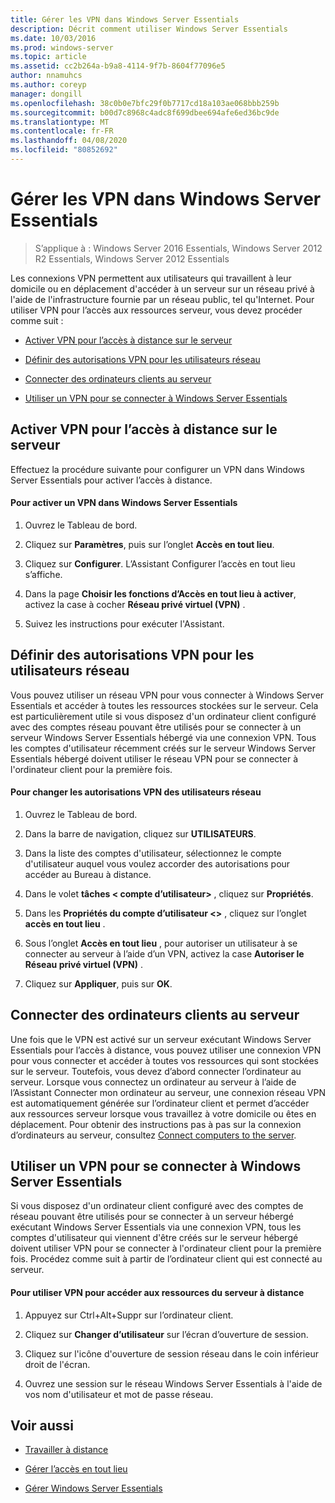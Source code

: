 ```yaml
---
title: Gérer les VPN dans Windows Server Essentials
description: Décrit comment utiliser Windows Server Essentials
ms.date: 10/03/2016
ms.prod: windows-server
ms.topic: article
ms.assetid: cc2b264a-b9a8-4114-9f7b-8604f77096e5
author: nnamuhcs
ms.author: coreyp
manager: dongill
ms.openlocfilehash: 38c0b0e7bfc29f0b7717cd18a103ae068bbb259b
ms.sourcegitcommit: b00d7c8968c4adc8f699dbee694afe6ed36bc9de
ms.translationtype: MT
ms.contentlocale: fr-FR
ms.lasthandoff: 04/08/2020
ms.locfileid: "80852692"
---
```

# <a name="manage-vpn-in-windows-server-essentials"></a>Gérer les VPN dans Windows Server Essentials

>S’applique à : Windows Server 2016 Essentials, Windows Server 2012 R2 Essentials, Windows Server 2012 Essentials 
  
 Les connexions VPN permettent aux utilisateurs qui travaillent à leur domicile ou en déplacement d'accéder à un serveur sur un réseau privé à l'aide de l'infrastructure fournie par un réseau public, tel qu'Internet. Pour utiliser VPN pour l’accès aux ressources serveur, vous devez procéder comme suit :  
  
-   [Activer VPN pour l’accès à distance sur le serveur](Manage-VPN-in-Windows-Server-Essentials.md#BKMK_1)  
  
-   [Définir des autorisations VPN pour les utilisateurs réseau](Manage-VPN-in-Windows-Server-Essentials.md#BKMK_2)  
  
-   [Connecter des ordinateurs clients au serveur](Manage-VPN-in-Windows-Server-Essentials.md#BKMK_Connect)  
  
-   [Utiliser un VPN pour se connecter à Windows Server Essentials](Manage-VPN-in-Windows-Server-Essentials.md#BKMK_3)  
  
##  <a name="enable-vpn-for-remote-access-on-the-server"></a><a name="BKMK_1"></a>Activer VPN pour l’accès à distance sur le serveur  
 Effectuez la procédure suivante pour configurer un VPN dans Windows Server Essentials pour activer l’accès à distance.  
  
#### <a name="to-enable-vpn-in-windows-server-essentials"></a>Pour activer un VPN dans Windows Server Essentials  
  
1.  Ouvrez le Tableau de bord.  
  
2.  Cliquez sur **Paramètres**, puis sur l’onglet **Accès en tout lieu**.  
  
3.  Cliquez sur **Configurer**. L’Assistant Configurer l’accès en tout lieu s’affiche.  
  
4.  Dans la page **Choisir les fonctions d’Accès en tout lieu à activer**, activez la case à cocher **Réseau privé virtuel (VPN)** .  
  
5.  Suivez les instructions pour exécuter l'Assistant.  
  
##  <a name="set-vpn-permissions-for-network-users"></a><a name="BKMK_2"></a>Définir des autorisations VPN pour les utilisateurs réseau  
 Vous pouvez utiliser un réseau VPN pour vous connecter à Windows Server Essentials et accéder à toutes les ressources stockées sur le serveur. Cela est particulièrement utile si vous disposez d'un ordinateur client configuré avec des comptes réseau pouvant être utilisés pour se connecter à un serveur Windows Server Essentials hébergé via une connexion VPN. Tous les comptes d'utilisateur récemment créés sur le serveur Windows Server Essentials hébergé doivent utiliser le réseau VPN pour se connecter à l'ordinateur client pour la première fois.  
  
#### <a name="to-set-vpn-permissions-for-network-users"></a>Pour changer les autorisations VPN des utilisateurs réseau  
  
1.  Ouvrez le Tableau de bord.  
  
2.  Dans la barre de navigation, cliquez sur **UTILISATEURS**.  
  
3.  Dans la liste des comptes d'utilisateur, sélectionnez le compte d'utilisateur auquel vous voulez accorder des autorisations pour accéder au Bureau à distance.  
  
4.  Dans le volet **tâches < compte d’utilisateur\>** , cliquez sur **Propriétés**.  
  
5.  Dans les **Propriétés du compte d’utilisateur <\>** , cliquez sur l’onglet **accès en tout lieu** .  
  
6.  Sous l’onglet **Accès en tout lieu** , pour autoriser un utilisateur à se connecter au serveur à l’aide d’un VPN, activez la case **Autoriser le Réseau privé virtuel (VPN)**  .  
  
7.  Cliquez sur **Appliquer**, puis sur **OK**.  
  
##  <a name="connect-client-computers-to-the-server"></a><a name="BKMK_Connect"></a>Connecter des ordinateurs clients au serveur  
 Une fois que le VPN est activé sur un serveur exécutant Windows Server Essentials pour l’accès à distance, vous pouvez utiliser une connexion VPN pour vous connecter et accéder à toutes vos ressources qui sont stockées sur le serveur. Toutefois, vous devez d’abord connecter l’ordinateur au serveur. Lorsque vous connectez un ordinateur au serveur à l’aide de l’Assistant Connecter mon ordinateur au serveur, une connexion réseau VPN est automatiquement générée sur l’ordinateur client et permet d’accéder aux ressources serveur lorsque vous travaillez à votre domicile ou êtes en déplacement. Pour obtenir des instructions pas à pas sur la connexion d’ordinateurs au serveur, consultez [Connect computers to the server](../use/Get-Connected-in-Windows-Server-Essentials.md#BKMK_9).  
  
##  <a name="use-vpn-to-connect-to-windows-server-essentials"></a><a name="BKMK_3"></a>Utiliser un VPN pour se connecter à Windows Server Essentials  
 Si vous disposez d'un ordinateur client configuré avec des comptes de réseau pouvant être utilisés pour se connecter à un serveur hébergé exécutant Windows Server Essentials via une connexion VPN, tous les comptes d'utilisateur qui viennent d'être créés sur le serveur hébergé doivent utiliser VPN pour se connecter à l'ordinateur client pour la première fois. Procédez comme suit à partir de l’ordinateur client qui est connecté au serveur.  
  
#### <a name="to-use-vpn-to-remotely-access-server-resources"></a>Pour utiliser VPN pour accéder aux ressources du serveur à distance  
  
1.  Appuyez sur Ctrl+Alt+Suppr sur l’ordinateur client.  
  
2.  Cliquez sur **Changer d’utilisateur** sur l’écran d’ouverture de session.  
  
3.  Cliquez sur l'icône d'ouverture de session réseau dans le coin inférieur droit de l'écran.  
  
4.  Ouvrez une session sur le réseau Windows Server Essentials à l'aide de vos nom d'utilisateur et mot de passe réseau.  
  
## <a name="see-also"></a>Voir aussi  
  
-   [Travailler à distance](../use/Work-Remotely-in-Windows-Server-Essentials.md)  
  
-   [Gérer l’accès en tout lieu](Manage-Anywhere-Access-in-Windows-Server-Essentials.md)  
  
-   [Gérer Windows Server Essentials](Manage-Windows-Server-Essentials.md)
